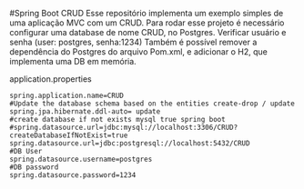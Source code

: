 #Spring Boot CRUD
Esse repositório implementa um exemplo simples de uma aplicação MVC com um CRUD.
Para rodar esse projeto é necessário configurar uma database de nome CRUD, no Postgres. Verificar usuário e senha (user: postgres, senha:1234)
Também é possível remover a dependência do Postgres do arquivo Pom.xml, e adicionar o H2, que implementa uma DB em memória.

application.properties
```
spring.application.name=CRUD
#Update the database schema based on the entities create-drop / update
spring.jpa.hibernate.ddl-auto= update
#create database if not exists mysql true spring boot
#spring.datasource.url=jdbc:mysql://localhost:3306/CRUD?createDatabaseIfNotExist=true
spring.datasource.url=jdbc:postgresql://localhost:5432/CRUD
#DB User
spring.datasource.username=postgres
#DB password
spring.datasource.password=1234
```
